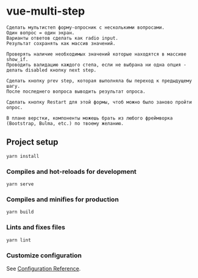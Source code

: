 # vue-multi-step
```
Сделать мультистеп форму-опросник с несколькими вопросами.
Один вопрос = один экран.
Варианты ответов сделать как radio input.
Результат сохранять как массив значений.

Проверять наличие необходимых значений которые находятся в массиве show_if.
Проводить валидацию каждого степа, если не выбрана ни одна опция - делать disabled кнопку next step.

Сделать кнопку prev step, которая выполняла бы переход к предыдущему шагу.
После последнего вопроса выводить результат опроса.

Сделать кнопку Restart для этой формы, чтоб можно было заново пройти опрос.

В плане верстки, компоненты можешь брать из любого фреймворка (Bootstrap, Bulma, etc.) по твоему желанию.
```



## Project setup
```
yarn install
```

### Compiles and hot-reloads for development
```
yarn serve
```

### Compiles and minifies for production
```
yarn build
```

### Lints and fixes files
```
yarn lint
```

### Customize configuration
See [Configuration Reference](https://cli.vuejs.org/config/).
